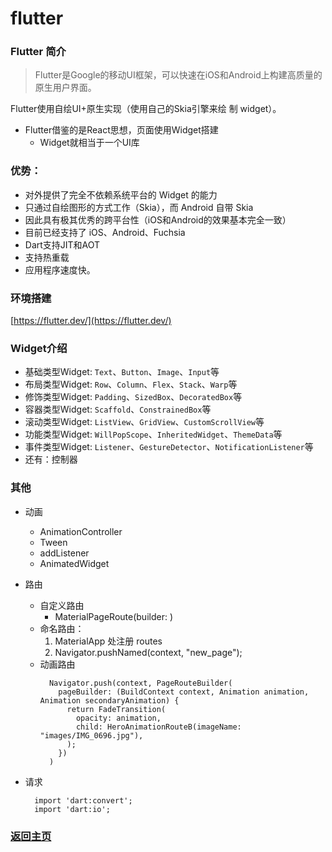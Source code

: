 # flutter

### Flutter 简介

> Flutter是Google的移动UI框架，可以快速在iOS和Android上构建高质量的原生用户界面。

Flutter使用自绘UI+原生实现（使用自己的Skia引擎来绘 制 widget）。
* Flutter借鉴的是React思想，页面使用Widget搭建
  * Widget就相当于一个UI库
 
### 优势：
* 对外提供了完全不依赖系统平台的 Widget 的能力
* 只通过自绘图形的方式工作（Skia），而 Android 自带 Skia
* 因此具有极其优秀的跨平台性（iOS和Android的效果基本完全一致）
* 目前已经支持了 iOS、Android、Fuchsia
* Dart支持JIT和AOT
* 支持热重载
* 应用程序速度快。

### 环境搭建
[https://flutter.dev/](https://flutter.dev/)

### Widget介绍
* 基础类型Widget: `Text`、`Button`、`Image`、`Input`等
* 布局类型Widget: `Row`、`Column`、`Flex`、`Stack`、`Warp`等
* 修饰类型Widget: `Padding`、`SizedBox`、`DecoratedBox`等
* 容器类型Widget: `Scaffold`、`ConstrainedBox`等
* 滚动类型Widget: `ListView`、`GridView`、`CustomScrollView`等
* 功能类型Widget: `WillPopScope`、`InheritedWidget`、`ThemeData`等
* 事件类型Widget: `Listener`、`GestureDetector`、`NotificationListener`等
* 还有：控制器

### 其他
* 动画
  * AnimationController
  * Tween
  * addListener
  * AnimatedWidget
* 路由
  * 自定义路由
    * MaterialPageRoute(builder: )
  * 命名路由：
    1. MaterialApp 处注册 routes 
    2. Navigator.pushNamed(context, "new_page");
  * 动画路由
    ```
      Navigator.push(context, PageRouteBuilder(
        pageBuilder: (BuildContext context, Animation animation, Animation secondaryAnimation) {
          return FadeTransition(
            opacity: animation,
            child: HeroAnimationRouteB(imageName: "images/IMG_0696.jpg"),
          );
        })
      )
    ```
   
* 请求
  ```
    import 'dart:convert';
    import 'dart:io';
  ```


### [返回主页](/README.md)